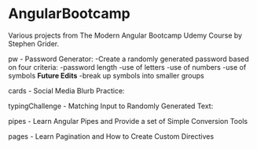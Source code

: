 # AngularBootcamp
Various projects from The Modern Angular Bootcamp Udemy Course by Stephen Grider. 

pw - Password Generator:
    -Create a randomly generated password 
     based on four criteria: 
        -password length
        -use of letters
        -use of numbers
        -use of symbols
    **Future Edits**
        -break up symbols into smaller groups


cards - Social Media Blurb Practice:

typingChallenge - Matching Input to Randomly Generated Text:

pipes - Learn Angular Pipes and Provide a set of Simple Conversion
Tools

pages - Learn Pagination and How to Create Custom Directives
